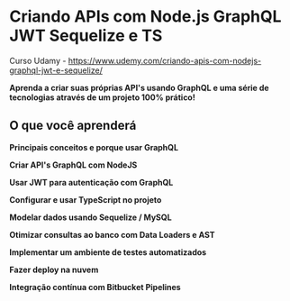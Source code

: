 # Criando APIs com Node.js GraphQL JWT Sequelize e TS

Curso Udamy - https://www.udemy.com/criando-apis-com-nodejs-graphql-jwt-e-sequelize/

**Aprenda a criar suas próprias API's usando GraphQL e uma série de tecnologias através de um projeto 100% prático!**

## O que você aprenderá

**Principais conceitos e porque usar GraphQL**

**Criar API's GraphQL com NodeJS**

**Usar JWT para autenticação com GraphQL**

**Configurar e usar TypeScript no projeto**

**Modelar dados usando Sequelize / MySQL**

**Otimizar consultas ao banco com Data Loaders e AST**

**Implementar um ambiente de testes automatizados**

**Fazer deploy na nuvem**

**Integração contínua com Bitbucket Pipelines**
